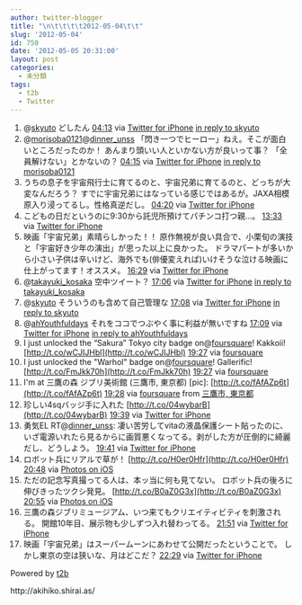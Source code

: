 ```yaml
---
author: twitter-blogger
title: "\n\t\t\t\t2012-05-04\t\t"
slug: '2012-05-04'
id: 750
date: '2012-05-05 20:31:00'
layout: post
categories:
  - 未分類
tags:
  - t2b
  - Twitter
---
```


<div xmlns:georss="http://www.georss.org/georss">

1.  <span><span>@[skyuto](http://twitter.com/skyuto "skyuto") どしたん</span> <span>[<span>04:13</span>](http://twitter.com/o_ob/status/198430198071435264) <span>via [Twitter for iPhone](http://twitter.com/#!/download/iphone)</span> [in reply to skyuto](http://twitter.com/skyuto/status/198419502038401024)</span></span>
2.  <span><span>@[morisoba0121](http://twitter.com/morisoba0121 "morisoba0121")@[dinner_unss](http://twitter.com/dinner_unss "dinner_unss") 「閃き一つでヒーロー」ねえ。そこが面白いところだったのか！ あんまり頭いい人といかない方が良いって事？ 「全員解けない」とかないの？</span> <span>[<span>04:15</span>](http://twitter.com/o_ob/status/198430702335819776) <span>via [Twitter for iPhone](http://twitter.com/#!/download/iphone)</span> [in reply to morisoba0121](http://twitter.com/morisoba0121/status/198421260470984704)</span></span>
3.  <span><span>うちの息子を宇宙飛行士に育てるのと、宇宙兄弟に育てるのと、どっちが大変なんだろう？ すでに宇宙兄弟にはなっている感じではあるが。JAXA相模原入り浸ってるし。性格真逆だし。</span> <span>[<span>04:20</span>](http://twitter.com/o_ob/status/198432008421130241) <span>via [Twitter for iPhone](http://twitter.com/#!/download/iphone)</span></span></span>
4.  <span><span>こどもの日だというのに9:30から託児所預けてパチンコ打つ親...。</span> <span>[<span>13:33</span>](http://twitter.com/o_ob/status/198571078652665858) <span>via [Twitter for iPhone](http://twitter.com/#!/download/iphone)</span></span></span>
5.  <span><span>映画「宇宙兄弟」素晴らしかった！！ 原作無視が良い具合で、小栗旬の演技と「宇宙好き少年の演出」が思った以上に良かった。 ドラマパートが多いから小さい子供は辛いけど、海外でも(俳優変えれば)いけそうな泣ける映画に仕上がってます！オススメ。</span> <span>[<span>16:29</span>](http://twitter.com/o_ob/status/198615260029132801) <span>via [Twitter for iPhone](http://twitter.com/#!/download/iphone)</span></span></span>
6.  <span><span>@[takayuki_kosaka](http://twitter.com/takayuki_kosaka "takayuki_kosaka") 空中ツイート？</span> <span>[<span>17:06</span>](http://twitter.com/o_ob/status/198624715517075456) <span>via [Twitter for iPhone](http://twitter.com/#!/download/iphone)</span> [in reply to takayuki_kosaka](http://twitter.com/takayuki_kosaka/status/198609421843181568)</span></span>
7.  <span><span>@[skyuto](http://twitter.com/skyuto "skyuto") そういうのも含めて自己管理な</span> <span>[<span>17:08</span>](http://twitter.com/o_ob/status/198625109488058368) <span>via [Twitter for iPhone](http://twitter.com/#!/download/iphone)</span> [in reply to skyuto](http://twitter.com/skyuto/status/198440851528097793)</span></span>
8.  <span><span>@[ahYouthfuldays](http://twitter.com/ahYouthfuldays "ahYouthfuldays") それをココでつぶやく事に利益が無いですね</span> <span>[<span>17:09</span>](http://twitter.com/o_ob/status/198625502821486592) <span>via [Twitter for iPhone](http://twitter.com/#!/download/iphone)</span> [in reply to ahYouthfuldays](http://twitter.com/ahYouthfuldays/status/198104245986275328)</span></span>
9.  <span><span>I just unlocked the “Sakura” Tokyo city badge on@[foursquare](http://twitter.com/foursquare "foursquare")! Kakkoii! [http://t.co/wCJIJHbl](http://t.co/wCJIJHbl)</span> <span>[<span>19:27</span>](http://twitter.com/o_ob/status/198660240261120000) <span>via [foursquare](http://foursquare.com)</span></span></span>
10.  <span><span>I just unlocked the "Warhol" badge on@[foursquare](http://twitter.com/foursquare "foursquare")! Gallerific! [http://t.co/FmJkk70h](http://t.co/FmJkk70h)</span> <span>[<span>19:27</span>](http://twitter.com/o_ob/status/198660240512782336) <span>via [foursquare](http://foursquare.com)</span></span></span>
11.  <span><span>I'm at 三鷹の森 ジブリ美術館 (三鷹市, 東京都) [pic]: [http://t.co/fAfAZp6t](http://t.co/fAfAZp6t)</span> <span>[<span>19:28</span>](http://twitter.com/o_ob/status/198660355415744512) <span>via [foursquare](http://foursquare.com)</span> from [三鷹市, 東京都<span></span>](http://maps.google.com/maps?q=35.69627955,139.57053781)</span></span>
12.  <span><span>珍しい4sqバッジ手に入れた [http://t.co/04wybarB](http://t.co/04wybarB)</span> <span>[<span>19:39</span>](http://twitter.com/o_ob/status/198663230825041920) <span>via [Twitter for iPhone](http://twitter.com/#!/download/iphone)</span></span></span>
13.  <span><span>勇気EL RT@[dinner_unss](http://twitter.com/dinner_unss "dinner_unss"): 凄い苦労してvitaの液晶保護シート貼ったのに、いざ電源いれたら見るからに画質悪くなってる。剥がした方が圧倒的に綺麗だし、どうしよう。</span> <span>[<span>19:41</span>](http://twitter.com/o_ob/status/198663580046983168) <span>via [Twitter for iPhone](http://twitter.com/#!/download/iphone)</span></span></span>
14.  <span><span>ロボット兵にリアルで草が！ [http://t.co/H0er0Hfr](http://t.co/H0er0Hfr)</span> <span>[<span>20:48</span>](http://twitter.com/o_ob/status/198680524942868481) <span>via [Photos on iOS](http://www.apple.com)</span></span></span>
15.  <span><span>ただの記念写真撮ってる人は、本ッ当に何も見てない。 ロボット兵の後ろに伸びきったツクシ発見。 [http://t.co/B0aZ0G3x](http://t.co/B0aZ0G3x)</span> <span>[<span>20:55</span>](http://twitter.com/o_ob/status/198682327847682048) <span>via [Photos on iOS](http://www.apple.com)</span></span></span>
16.  <span><span>三鷹の森ジブリミュージアム、いつ来てもクリエイティビティを刺激される。 開館10年目、展示物も少しずつ入れ替わってる。</span> <span>[<span>21:51</span>](http://twitter.com/o_ob/status/198696507162099712) <span>via [Twitter for iPhone](http://twitter.com/#!/download/iphone)</span></span></span>
17.  <span><span>映画「宇宙兄弟」はスーパームーンにあわせて公開だったということで。 しかし東京の空は狭いな、月はどこだ？</span> <span>[<span>22:29</span>](http://twitter.com/o_ob/status/198705862150340608) <span>via [Twitter for iPhone](http://twitter.com/#!/download/iphone)</span></span></span>

</div>

Powered by [t2b](http://t2b.utilz.jp/)

<div>http://akihiko.shirai.as/</div>